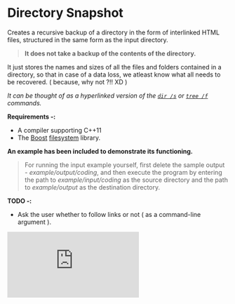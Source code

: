 # Directory Snapshot
Creates a recursive backup of a directory in the form of interlinked HTML files, structured in the same form as the input directory.  
 >**It does not take a backup of the contents of the directory.**
 
It just stores the names and sizes of all the files and folders contained in a directory, so that in case of a data loss, we atleast know what all needs to be recovered. ( because, why not ?!! XD )  

*It can be thought of as a hyperlinked version of the [`dir /s`][1] or [`tree /f`][2] commands.*

**Requirements -:**
 - A compiler supporting C++11
 - The [Boost][3] [filesystem][4] library.

**An example has been included to demonstrate its functioning.**  
 > For running the input example yourself, first delete the sample output -  *example/output/coding*, and then execute the program by entering the path to *example/input/coding* as the source directory and the path to *example/output* as the destination directory.

**TODO -:**
 - Ask the user whether to follow links or not ( as a command-line argument ).

[1]:https://technet.microsoft.com/en-in/library/cc755121.aspx
[2]:https://www.microsoft.com/resources/documentation/windows/xp/all/proddocs/en-us/tree.mspx?mfr=true
[3]:http://www.boost.org
[4]:http://www.boost.org/doc/libs/1_57_0/libs/filesystem/doc/index.htm

[![Analytics](https://ga-beacon.appspot.com/UA-65041803-1/Directory-Snapshot/README.md)](https://github.com/igrigorik/ga-beacon)
